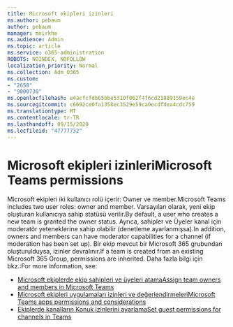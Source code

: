 ```yaml
---
title: Microsoft ekipleri izinleri
ms.author: pebaum
author: pebaum
manager: mnirkhe
ms.audience: Admin
ms.topic: article
ms.service: o365-administration
ROBOTS: NOINDEX, NOFOLLOW
localization_priority: Normal
ms.collection: Adm_O365
ms.custom:
- "2658"
- "9000730"
ms.openlocfilehash: e4acfcfdb65bbe5310f062f4f6cd21889159ec4e
ms.sourcegitcommit: c6692ce0fa1358ec3529e59ca0ecdfdea4cdc759
ms.translationtype: MT
ms.contentlocale: tr-TR
ms.lasthandoff: 09/15/2020
ms.locfileid: "47777732"
---
```

# <a name="microsoft-teams-permissions"></a><span data-ttu-id="b514f-102">Microsoft ekipleri izinleri</span><span class="sxs-lookup"><span data-stu-id="b514f-102">Microsoft Teams permissions</span></span>

<span data-ttu-id="b514f-103">Microsoft ekipleri iki kullanıcı rolü içerir: Owner ve member.</span><span class="sxs-lookup"><span data-stu-id="b514f-103">Microsoft Teams includes two user roles: owner and member.</span></span> <span data-ttu-id="b514f-104">Varsayılan olarak, yeni ekip oluşturan kullanıcıya sahip statüsü verilir.</span><span class="sxs-lookup"><span data-stu-id="b514f-104">By default, a user who creates a new team is granted the owner status.</span></span> <span data-ttu-id="b514f-105">Ayrıca, sahipler ve Üyeler kanal için moderatör yeteneklerine sahip olabilir (denetleme ayarlanmışsa).</span><span class="sxs-lookup"><span data-stu-id="b514f-105">In addition, owners and members can have moderator capabilities for a channel (if moderation has been set up).</span></span> <span data-ttu-id="b514f-106">Bir ekip mevcut bir Microsoft 365 grubundan oluşturulduysa, izinler devralınır.</span><span class="sxs-lookup"><span data-stu-id="b514f-106">If a team is created from an existing Microsoft 365 Group, permissions are inherited.</span></span> <span data-ttu-id="b514f-107">Daha fazla bilgi için bkz.:</span><span class="sxs-lookup"><span data-stu-id="b514f-107">For more information, see:</span></span>

- [<span data-ttu-id="b514f-108">Microsoft ekiplerde ekip sahipleri ve üyeleri atama</span><span class="sxs-lookup"><span data-stu-id="b514f-108">Assign team owners and members in Microsoft Teams</span></span>](https://docs.microsoft.com/microsoftteams/assign-roles-permissions)
- [<span data-ttu-id="b514f-109">Microsoft ekipleri uygulamaları izinleri ve değerlendirmeleri</span><span class="sxs-lookup"><span data-stu-id="b514f-109">Microsoft Teams apps permissions and considerations</span></span>](https://docs.microsoft.com/microsoftteams/app-permissions)
- [<span data-ttu-id="b514f-110">Ekiplerde kanalların Konuk izinlerini ayarlama</span><span class="sxs-lookup"><span data-stu-id="b514f-110">Set guest permissions for channels in Teams</span></span>](https://support.office.com/article/4756c468-2746-4bfd-a582-736d55fcc169)
